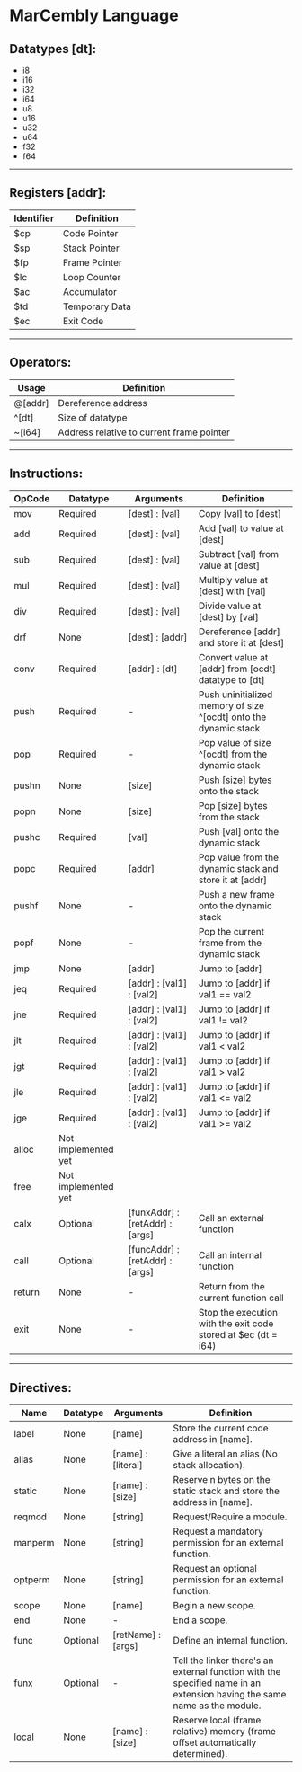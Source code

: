 # MarCembly Language

## Datatypes [dt]:
- i8
- i16
- i32
- i64
- u8
- u16
- u32
- u64
- f32
- f64
***

## Registers [addr]:
Identifier | Definition
-----------|-----------
$cp | Code Pointer
$sp | Stack Pointer
$fp | Frame Pointer
$lc | Loop Counter
$ac | Accumulator
$td | Temporary Data
$ec | Exit Code
***

## Operators:
Usage | Definition
-----------|-----------
@[addr] | Dereference address
^[dt] | Size of datatype
~[i64] | Address relative to current frame pointer
***

## Instructions:
OpCode | Datatype | Arguments | Definition
-------|----------|---------- | ----------
mov | Required | [dest] : [val] | Copy [val] to [dest]
add | Required | [dest] : [val] | Add [val] to value at [dest]
sub | Required | [dest] : [val] | Subtract [val] from value at [dest]
mul | Required | [dest] : [val] | Multiply value at [dest] with [val]
div | Required | [dest] : [val] | Divide value at [dest] by [val]
drf | None | [dest] : [addr] | Dereference [addr] and store it at [dest]
conv | Required | [addr] : [dt] | Convert value at [addr] from [ocdt] datatype to [dt]
push | Required | - | Push uninitialized memory of size ^[ocdt] onto the dynamic stack
pop | Required | - | Pop value of size ^[ocdt] from the dynamic stack
pushn | None | [size] | Push [size] bytes onto the stack
popn | None | [size] | Pop [size] bytes from the stack
pushc | Required | [val] | Push [val] onto the dynamic stack
popc | Required | [addr] | Pop value from the dynamic stack and store it at [addr]
pushf | None | - | Push a new frame onto the dynamic stack
popf | None | - | Pop the current frame from the dynamic stack
jmp | None | [addr] | Jump to [addr]
jeq | Required | [addr] : [val1] : [val2] | Jump to [addr] if val1 == val2
jne | Required | [addr] : [val1] : [val2] | Jump to [addr] if val1 != val2
jlt | Required | [addr] : [val1] : [val2] | Jump to [addr] if val1 < val2
jgt | Required | [addr] : [val1] : [val2] | Jump to [addr] if val1 > val2
jle | Required | [addr] : [val1] : [val2] | Jump to [addr] if val1 <= val2
jge | Required | [addr] : [val1] : [val2] | Jump to [addr] if val1 >= val2
alloc | Not implemented yet
free | Not implemented yet
calx | Optional | [funxAddr] : [retAddr] : [args] | Call an external function
call | Optional | [funcAddr] : [retAddr] : [args] | Call an internal function
return | None | - | Return from the current function call
exit | None | - | Stop the execution with the exit code stored at $ec (dt = i64)
***

## Directives:
Name | Datatype | Arguments | Definition
-----|----------|-----------|-----------
label | None | [name] | Store the current code address in [name].
alias | None |  [name] : [literal] | Give a literal an alias (No stack allocation).
static | None | [name] : [size] | Reserve n bytes on the static stack and store the address in [name].
reqmod | None | [string] | Request/Require a module.
manperm | None | [string] | Request a mandatory permission for an external function.
optperm | None | [string] | Request an optional permission for an external function.
scope | None | [name] | Begin a new scope.
end | None | - | End a scope.
func | Optional | [retName] : [args] | Define an internal function.
funx | Optional | - | Tell the linker there's an external function with the specified name in an extension having the same name as the module.
local | None | [name] : [size] | Reserve local (frame relative) memory (frame offset automatically determined).